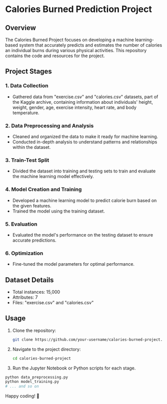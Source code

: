 # Calories Burned Prediction Project

## Overview

The Calories Burned Project focuses on developing a machine learning-based system that accurately predicts and estimates the number of calories an individual burns during various physical activities. This repository contains the code and resources for the project.

## Project Stages

### 1. Data Collection
- Gathered data from "exercise.csv" and "calories.csv" datasets, part of the Kaggle archive, containing information about individuals' height, weight, gender, age, exercise intensity, heart rate, and body temperature.

### 2. Data Preprocessing and Analysis
- Cleaned and organized the data to make it ready for machine learning.
- Conducted in-depth analysis to understand patterns and relationships within the dataset.

### 3. Train-Test Split
- Divided the dataset into training and testing sets to train and evaluate the machine learning model effectively.

### 4. Model Creation and Training
- Developed a machine learning model to predict calorie burn based on the given features.
- Trained the model using the training dataset.

### 5. Evaluation
- Evaluated the model's performance on the testing dataset to ensure accurate predictions.

### 6. Optimization
- Fine-tuned the model parameters for optimal performance.

## Dataset Details

- Total instances: 15,000
- Attributes: 7
- Files: "exercise.csv" and "calories.csv"

## Usage

1. Clone the repository:

   ```bash
   git clone https://github.com/your-username/calories-burned-project.git
   ```

2. Navigate to the project directory:

   ```bash
   cd calories-burned-project
   ```

3. Run the Jupyter Notebook or Python scripts for each stage.

```bash
python data_preprocessing.py
python model_training.py
# ... and so on
```

Happy coding! 🚀
